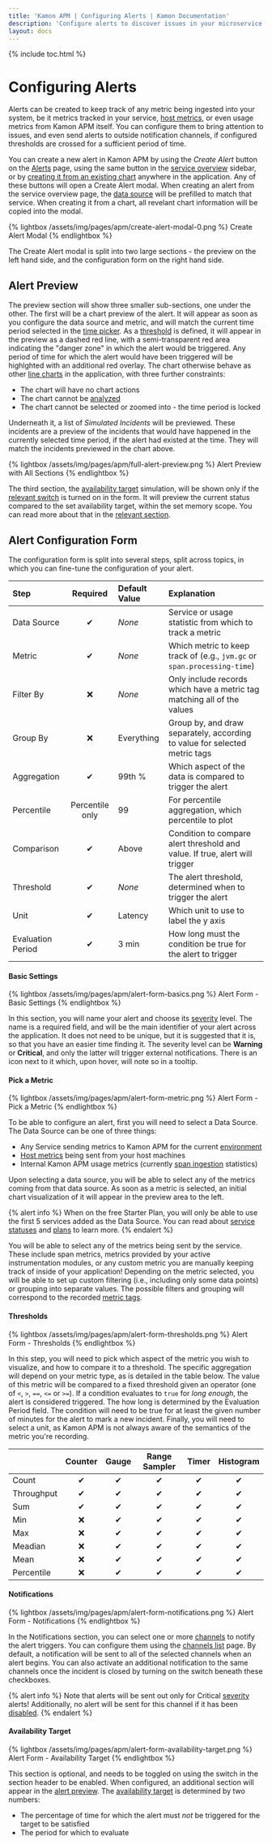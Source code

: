 ```yaml
---
title: 'Kamon APM | Configuring Alerts | Kamon Documentation'
description: 'Configure alerts to discover issues in your microservice architecture, and be notified immediately when something goes wrong'
layout: docs
---
```


{% include toc.html %}

Configuring Alerts
==================

Alerts can be created to keep track of any metric being ingested into your system, be it metrics tracked in your service, [host metrics], or even usage metrics from Kamon APM itself. You can
configure them to bring attention to issues, and even send alerts to outside notification channels, if configured thresholds are crossed for a sufficient period of time.

You can create a new alert in Kamon APM by using the _Create Alert_ button on the [Alerts] page, using the same button in the [service overview] sidebar, or by [creating it from an existing chart][create-from-chart] anywhere in the application. Any of these buttons will open a Create Alert modal. When creating an alert from the service overview page, the [data source](#data-source) will be
prefilled to match that service. When creating it from a chart, all revelant chart information will be copied into the modal.

{% lightbox /assets/img/pages/apm/create-alert-modal-0.png %}
Create Alert Modal
{% endlightbox %}

The Create Alert modal is split into two large sections - the preview on the left hand side, and the configuration form on the right hand side.

Alert Preview
--------------

The preview section will show three smaller sub-sections, one under the other. The first will be a chart preview of the alert. It will appear as soon as you configure the data source and metric,
and will match the current time period selected in the [time picker]. As a [threshold](#threshold) is defined, it will appear in the preview as a dashed red line, with a semi-transparent red area
indicating the "danger zone" in which the alert would be triggered. Any period of time for which the alert would have been triggered will be highlghted with an additional red overlay. The chart
otherwise behave as other [line charts] in the application, with three further constraints:

* The chart will have no chart actions
* The chart cannot be [analyzed]
* The chart cannot be selected or zoomed into - the time period is locked

Underneath it, a list of *Simulated Incidents* will be previewed. These incidents are a preview of the incidents that would have happened in the currently selected time period, if the
alert had existed at the time. They will match the incidents previewed in the chart above.

{% lightbox /assets/img/pages/apm/full-alert-preview.png %}
Alert Preview with All Sections
{% endlightbox %}

The third section, the [availability target] simulation, will be shown only if the [relevant switch](#availability-target) is turned on in the form. It will preview the current status
compared to the set availability target, within the set memory scope. You can read more about that in the [relevant section](#availability-target).

Alert Configuration Form
-------------------------

The configuration form is split into several steps, split across topics, in which you can fine-tune the configuration of your alert.

| Step                  | Required | Default Value | Explanation                                                              |
|:----------------------|:--------:|:--------------|:-------------------------------------------------------------------------|
| Data Source           | &#x2714;      | *None*        | Service or usage statistic from which to track a metric                  |
| Metric                | &#x2714;      | *None*        | Which metric to keep track of (e.g., `jvm.gc` or `span.processing-time`) |
| Filter By             | &#x274C;       | *None*        | Only include records which have a metric tag matching all of the values  |
| Group By              | &#x274C;       | Everything    | Group by, and draw separately, according to value for selected metric tags |
| Aggregation           | &#x2714;      | 99th %        | Which aspect of the data is compared to trigger the alert                |
| Percentile            | Percentile only | 99     | For percentile aggregation, which percentile to plot                     |
| Comparison            | &#x2714;      | Above         | Condition to compare alert threshold and value. If true, alert will trigger |
| Threshold             | &#x2714;      | *None*        | The alert threshold, determined when to trigger the alert                |
| Unit                  | &#x2714;      | Latency       | Which unit to use to label the y axis                                    |
| Evaluation Period     | &#x2714;      | 3 min         | How long must the condition be true for the alert to trigger             |

#### Basic Settings

{% lightbox /assets/img/pages/apm/alert-form-basics.png %}
Alert Form - Basic Settings
{% endlightbox %}

In this section, you will name your alert and choose its [severity] level. The name is a required field, and will be the main identifier of your alert across the application. It does not need
to be unique, but it is suggested that it is, so that you have an easier time finding it. The severity level can be **Warning** or **Critical**, and only the latter will trigger external
notifications. There is an icon next to it which, upon hover, will note so in a tooltip.

#### Pick a Metric

{% lightbox /assets/img/pages/apm/alert-form-metric.png %}
Alert Form - Pick a Metric
{% endlightbox %}

To be able to configure an alert, first you will need to select a Data Source. The Data Source can be one of three things:

* Any Service sending metrics to Kamon APM for the current [environment]
* [Host metrics] being sent from your host machines
* Internal Kamon APM usage metrics (currently [span ingestion] statistics)

Upon selecting a data source, you will be able to select any of the metrics coming from that data source. As soon as a metric is selected, an initial chart visualization of it
will appear in the preview area to the left.

{% alert info %}
When on the free Starter Plan, you will only be able to use the first 5 services added as the Data Source. You can read about [service statuses] and [plans] to learn more.
{% endalert %}

You will be able to select any of the metrics being sent by the service. These include span metrics, metrics provided by your active instrumentation modules, or any custom metric you are manually keeping track of inside of your application! Depending on the metric selected, you will be able to set up custom filtering (i.e., including only some data points) or grouping into separate values. The possible filters and grouping will correspond to the recorded [metric tags].

#### Thresholds

{% lightbox /assets/img/pages/apm/alert-form-thresholds.png %}
Alert Form - Thresholds
{% endlightbox %}

In this step, you will need to pick which aspect of the metric you wish to visualize, and how to compare it to a threshold. The specific aggregation will depend on your metric type, as is detailed
in the table below. The value of this metric will be compared to a fixed threshold given an operator (one of `<`, `>`, `==`, `<=` or `>=`). If a condition evaluates to `true` for *long enough*, the
alert is considered triggered. The how long is determined by the Evaluation Period field. The condition will need to be true for at least the given number of minutes for the alert to mark a new
incident. Finally, you will need to select a unit, as Kamon APM is not always aware of the semantics of the metric you're recording.

|            | Counter | Gauge | Range Sampler | Timer | Histogram |
|:-----------|:-------:|:-----:|:-------------:|:-----:|:---------:|
| Count      | &#x2714;     | &#x2714;   | &#x2714;           | &#x2714;   | &#x2714;       |
| Throughput | &#x2714;     | &#x2714;   | &#x2714;           | &#x2714;   | &#x2714;       |
| Sum        | &#x2714;     | &#x2714;   | &#x2714;           | &#x2714;   | &#x2714;       |
| Min        | &#x274C;      | &#x2714;   | &#x2714;           | &#x2714;   | &#x2714;       |
| Max        | &#x274C;      | &#x2714;   | &#x2714;           | &#x2714;   | &#x2714;       |
| Meadian    | &#x274C;      | &#x2714;   | &#x2714;           | &#x2714;   | &#x2714;       |
| Mean       | &#x274C;      | &#x2714;   | &#x2714;           | &#x2714;   | &#x2714;       |
| Percentile | &#x274C;      | &#x2714;   | &#x2714;           | &#x2714;   | &#x2714;       |

#### Notifications

{% lightbox /assets/img/pages/apm/alert-form-notifications.png %}
Alert Form - Notifications
{% endlightbox %}

In the Notifications section, you can select one or more [channels] to notify the alert triggers. You can configure them using the [channels list][channels] page. By default, a notification
will be sent to all of the selected channels when an alert begins. You can also activate an additional notification to the same channels once the incident is closed by turning on the
switch beneath these checkboxes.

{% alert info %}
Note that alerts will be sent out only for Critical [severity] alerts! Additionally, no alert will be sent for this channel if it has been [disabled][channels].
{% endalert %}

#### Availability Target

{% lightbox /assets/img/pages/apm/alert-form-availability-target.png %}
Alert Form - Availability Target
{% endlightbox %}

This section is optional, and needs to be toggled on using the switch in the section header to be enabled. When configured, an additional section will appear in the [alert preview](#alert-preview).
The [availability target] is determined by two numbers:

* The percentage of time for which the alert must *not* be triggered for the target to be satisfied
* The period for which to evaluate

[Alerts]: ../alert-list/
[service overview]: ../../services/service-details/#service-overview
[host metrics]: ../../hosts/host-monitor/
[create-from-chart]: ../../general/charts/#chart-operations
[time picker]: ../../general/time-picker/
[line charts]: ../../general/charts/#time-charts
[analyzed]: ../../deep-dive/analyze/
[availability target]: ../overview/#availability-target
[severity]: ../overview/#alert-severity
[span ingestion]: ../../administration/span-management/
[service statuses]: ../../services/service-list/#service-status
[plans]: /apm/pricing/
[environment]: ../../general/environments/
[metric tags]: ../../../core/metrics/#creating-and-removing-metrics
[channels]: ../channels/

